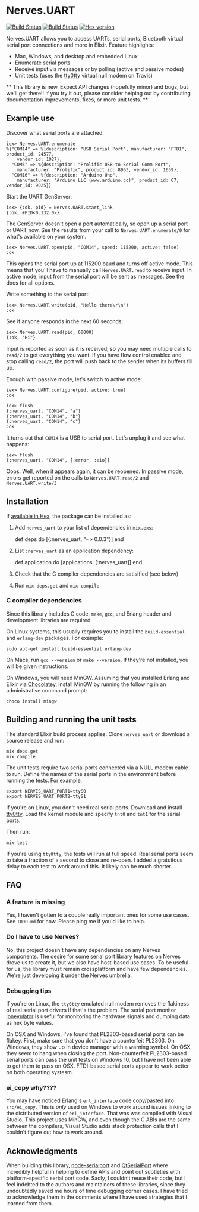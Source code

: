 # Nerves.UART
[![Build Status](https://travis-ci.org/nerves-project/nerves_uart.svg?branch=master)](https://travis-ci.org/nerves-project/nerves_uart)
[![Build Status](https://ci.appveyor.com/api/projects/status/hm6s6269jtbiqxbv/branch/master?svg=true)](https://ci.appveyor.com/project/fhunleth/nerves-uart/branch/master)
[![Hex version](https://img.shields.io/hexpm/v/nerves_uart.svg "Hex version")](https://hex.pm/packages/nerves_uart)

Nerves.UART allows you to access UARTs, serial ports, Bluetooth virtual serial
port connections and more in Elixir. Feature highlights:

  * Mac, Windows, and desktop and embedded Linux
  * Enumerate serial ports
  * Receive input via messages or by polling (active and passive modes)
  * Unit tests (uses the [tty0tty](https://github.com/freemed/tty0tty) virtual null modem on Travis)

** This library is new. Expect API changes (hopefully minor) and bugs, but we'll get there!! If you try it out, please consider helping out by contributing documentation improvements, fixes, or more unit tests. **

## Example use

Discover what serial ports are attached:

    iex> Nerves.UART.enumerate
    %{"COM14" => %{description: "USB Serial Port", manufacturer: "FTDI", product_id: 24577,
        vendor_id: 1027},
      "COM5" => %{description: "Prolific USB-to-Serial Comm Port",
        manufacturer: "Prolific", product_id: 8963, vendor_id: 1659},
      "COM16" => %{description: "Arduino Uno",
        manufacturer: "Arduino LLC (www.arduino.cc)", product_id: 67, vendor_id: 9025}}

Start the UART GenServer:

    iex> {:ok, pid} = Nerves.UART.start_link
    {:ok, #PID<0.132.0>}

The GenServer doesn't open a port automatically, so open up a serial port or UART
now. See the results from your call to `Nerves.UART.enumerate/0` for what's
available on your system.

    iex> Nerves.UART.open(pid, "COM14", speed: 115200, active: false)
    :ok

This opens the serial port up at 115200 baud and turns off active mode. This means that
you'll have to manually call `Nerves.UART.read` to receive input. In active mode, input
from the serial port will be sent as messages. See the docs for all options.

Write something to the serial port:

    iex> Nerves.UART.write(pid, "Hello there\r\n")
    :ok

See if anyone responds in the next 60 seconds:

    iex> Nerves.UART.read(pid, 60000)
    {:ok, "Hi"}

Input is reported as soon as it is received, so you may need multiple calls to `read/2`
to get everything you want. If you have flow control enabled and stop calling
`read/2`, the port will push back to the sender when its buffers fill up.

Enough with passive mode, let's switch to active mode:

    iex> Nerves.UART.configure(pid, active: true)
    :ok

    iex> flush
    {:nerves_uart, "COM14", "a"}
    {:nerves_uart, "COM14", "b"}
    {:nerves_uart, "COM14", "c"}
    :ok

It turns out that `COM14` is a USB to serial port. Let's unplug it and see what
happens:

    iex> flush
    {:nerves_uart, "COM14", {:error, :eio}}

Oops. Well, when it appears again, it can be reopened. In passive mode, errors
get reported on the calls to `Nerves.UART.read/2` and `Nerves.UART.write/3`

## Installation

If [available in Hex](https://hex.pm/docs/publish), the package can be installed as:

  1. Add `nerves_uart` to your list of dependencies in `mix.exs`:

        def deps do
          [{:nerves_uart, "~> 0.0.3"}]
        end

  2. List `:nerves_uart` as an application dependency:

        def application do
          [applications: [:nerves_uart]]
        end

  3. Check that the C compiler dependencies are satisified (see below)

  4. Run `mix deps.get` and `mix compile`

### C compiler dependencies

Since this library includes C code, `make`, `gcc`, and Erlang header and development
libraries are required.

On Linux systems, this usually requires you to install
the `build-essential` and `erlang-dev` packages. For example:

    sudo apt-get install build-essential erlang-dev

On Macs, run `gcc --version` or `make --version`. If they're not installed, you will
be given instructions.

On Windows, you will need MinGW. Assuming that you installed Erlang and
Elixir via [Chocolatey](https://chocolatey.org/), install MinGW by
running the following in an administrative command prompt:

    choco install mingw

## Building and running the unit tests

The standard Elixir build process applies. Clone `nerves_uart` or
download a source release and run:

    mix deps.get
    mix compile

The unit tests require two serial ports connected via a NULL modem
cable to run. Define the names of the serial ports in the environment
before running the tests. For example,

    export NERVES_UART_PORT1=ttyS0
    export NERVES_UART_PORT2=ttyS1

If you're on Linux, you don't need real serial ports. Download and install
[tty0tty](https://github.com/freemed/tty0tty). Load the kernel module and
specify `tnt0` and `tnt1` for the serial ports.

Then run:

    mix test

If you're using `tty0tty`, the tests will run at full speed. Real serial ports
seem to take a fraction of a second to close and re-open. I added a gratuitous
delay to each test to work around this. It likely can be much shorter.

## FAQ

### A feature is missing

Yes, I haven't gotten to a couple really important ones for some use cases.
See `TODO.md` for now. Please ping me if you'd like to help.

### Do I have to use Nerves?

No, this project doesn't have any dependencies on any Nerves components. The
desire for some serial port library features on Nerves drove us to create it,
but we also have host-based use cases. To be useful for us, the library must
remain crossplatform and have few dependencies. We're just developing it under
the Nerves umbrella.

### Debugging tips

If you're on Linux, the `tty0tty` emulated null modem removes the flakiness of
real serial port drivers if that's the problem. The serial port monitor
[jpnevulator](https://jpnevulator.snarl.nl/) is useful for monitoring the
hardware signals and dumping data as hex byte values.

On OSX and Windows, I've found that PL2303-based serial ports can be flakey.
First, make sure that you don't have a counterfeit PL2303. On Windows, they show
up in device manager with a warning symbol. On OSX, they seem to hang when
closing the port. Non-counterfeit PL2303-based serial ports can pass the unit
tests on Windows 10, but I have not been able to get them to pass on OSX.
FTDI-based serial ports appear to work better on both operating systesm.

### ei_copy why????

You may have noticed Erlang's `erl_interface` code copy/pasted into `src/ei_copy`.
This is *only* used on Windows to work around issues linking to the distributed
version of `erl_interface`. That was was compiled with Visual Studio. This project uses MinGW, and
even though the C ABIs are the same between the compilers, Visual Studio adds stack
protection calls that I couldn't figure out how to work around.

## Acknowledgments

When building this library, [node-serialport](https://github.com/voodootikigod/node-serialport)
and [QtSerialPort](http://doc.qt.io/qt-5/qserialport.html) where incredibly helpful in
helping to define APIs and point out subtleties with platform-specific serial port code. Sadly,
I couldn't reuse their code, but I feel indebted to the authors and maintainers of these
libraries, since they undoubtedly saved me hours of time debugging corner cases.
I have tried to acknowledge them in the comments where I have used strategies that I learned
from them.
